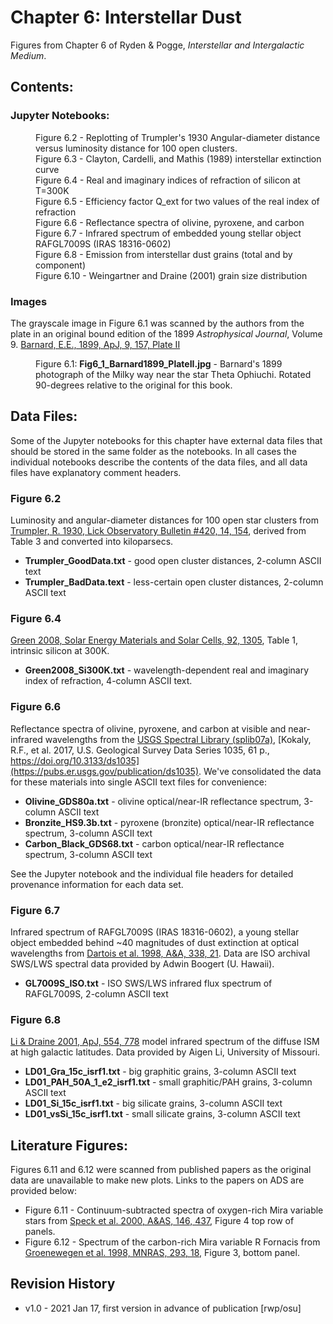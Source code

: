 # Chapter 6: Interstellar Dust

Figures from Chapter 6 of Ryden & Pogge, *Interstellar and Intergalactic Medium*.

## Contents:

### Jupyter Notebooks:
<dl>
<dd>Figure 6.2 - Replotting of Trumpler's 1930 Angular-diameter distance versus luminosity distance for 100 open clusters.
<dd>Figure 6.3 - Clayton, Cardelli, and Mathis (1989) interstellar extinction curve
<dd>Figure 6.4 - Real and imaginary indices of refraction of silicon at T=300K
<dd>Figure 6.5 - Efficiency factor Q_ext for two values of the real index of refraction
<dd>Figure 6.6 - Reflectance spectra of olivine, pyroxene, and carbon
<dd>Figure 6.7 - Infrared spectrum of embedded young stellar object RAFGL7009S (IRAS 18316-0602)
<dd>Figure 6.8 - Emission from interstellar dust grains (total and by component)
<dd>Figure 6.10 - Weingartner and Draine (2001) grain size distribution
</dl>

### Images
The grayscale image in Figure 6.1 was scanned by the authors from the plate in an original bound
edition of the 1899 *Astrophysical Journal*, Volume 9. 
[Barnard, E.E., 1899, ApJ, 9, 157, Plate II](https://ui.adsabs.harvard.edu/abs/1899ApJ.....9..157B)
<dl>
  <dd>Figure 6.1: <b>Fig6_1_Barnard1899_PlateII.jpg</b> - Barnard's 1899 photograph of the Milky way near the star Theta Ophiuchi.  Rotated 90-degrees
  relative to the original for this book.
</dl>

## Data Files:

Some of the Jupyter notebooks for this chapter have external data files that should be stored in the same folder as the notebooks.  In all
cases the individual notebooks describe the contents of the data files, and all data files have explanatory comment headers.

### Figure 6.2
Luminosity and angular-diameter distances for 100 open star clusters from 
[Trumpler, R. 1930, Lick Observatory Bulletin #420, 14, 154](https://ui.adsabs.harvard.edu/abs/1930LicOB..14..154T), derived from Table 3
and converted into kiloparsecs. 
 * **Trumpler_GoodData.txt** - good open cluster distances, 2-column ASCII text
 * **Trumpler_BadData.text** - less-certain open cluster distances, 2-column ASCII text

### Figure 6.4
[Green 2008, Solar Energy Materials and Solar Cells, 92, 1305](https://www.sciencedirect.com/science/article/pii/S0927024808002158), Table 1, intrinsic silicon at 300K.
 * **Green2008_Si300K.txt** - wavelength-dependent real and imaginary index of refraction, 4-column ASCII text.
 
### Figure 6.6
Reflectance spectra of olivine, pyroxene, and carbon at visible and near-infrared wavelengths from
the [USGS Spectral Library (splib07a)](https://crustal.usgs.gov/speclab/QueryAll07a.php), 
[Kokaly, R.F., et al. 2017, U.S. Geological Survey Data Series 1035, 61 p., https://doi.org/10.3133/ds1035](https://pubs.er.usgs.gov/publication/ds1035).
We've consolidated the data for these materials into single ASCII text files for convenience:
 * **Olivine_GDS80a.txt** - olivine optical/near-IR reflectance spectrum, 3-column ASCII text
 * **Bronzite_HS9.3b.txt** - pyroxene (bronzite) optical/near-IR reflectance spectrum, 3-column ASCII text
 * **Carbon_Black_GDS68.txt** - carbon optical/near-IR reflectance spectrum, 3-column ASCII text

See the Jupyter notebook and the individual file headers for detailed provenance information for each data set.

### Figure 6.7
Infrared spectrum of RAFGL7009S (IRAS 18316-0602), a young stellar object embedded behind ~40 magnitudes of dust extinction at optical wavelengths from 
[Dartois et al. 1998, A&A, 338, 21](https://ui.adsabs.harvard.edu/abs/1998A%26A...338L..21D).  Data are ISO archival SWS/LWS spectral data provided by 
Adwin Boogert (U. Hawaii).
 * **GL7009S_ISO.txt** - ISO SWS/LWS infrared flux spectrum of RAFGL7009S, 2-column ASCII text

### Figure 6.8
[Li & Draine 2001, ApJ, 554, 778](https://ui.adsabs.harvard.edu/abs/2001ApJ...554..778L/abstract) model infrared
spectrum of the diffuse ISM at high galactic latitudes. Data provided by Aigen Li, University of Missouri.
 * **LD01_Gra_15c_isrf1.txt** - big graphitic grains, 3-column ASCII text
 * **LD01_PAH_50A_1_e2_isrf1.txt** - small graphitic/PAH grains, 3-column ASCII text
 * **LD01_Si_15c_isrf1.txt** - big silicate grains, 3-column ASCII text
 * **LD01_vsSi_15c_isrf1.txt** - small silicate grains, 3-column ASCII text

## Literature Figures:

Figures 6.11 and 6.12 were scanned from published papers as the original data are unavailable to make new plots. Links to the papers on ADS are provided below:
 * Figure 6.11 - Continuum-subtracted spectra of oxygen-rich Mira variable stars from [Speck et al. 2000, A&AS, 146, 437](https://ui.adsabs.harvard.edu/abs/2000A%26AS..146..437S),   Figure 4 top row of panels.
 * Figure 6.12 - Spectrum of the carbon-rich Mira variable R Fornacis from [Groenewegen et al. 1998, MNRAS, 293, 18](http://ui.adsabs.harvard.edu/abs/1998MNRAS.293...18G), Figure 3, bottom panel.
 
## Revision History

* v1.0 - 2021 Jan 17, first version in advance of publication [rwp/osu]
